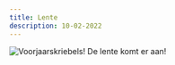 ```yaml
---
title: Lente
description: 10-02-2022
---
```

![Voorjaarskriebels! De lente komt er aan!](/img/2022-02-10-voorjaarskriebels-1.jpg)